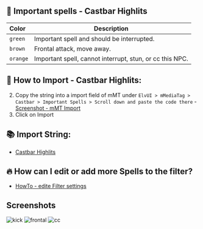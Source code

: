 ## 🌱 Important spells - Castbar Highlits

| Color     | Description                                              |
| :-------- | -------------------------------------------------------- |
| `green`   | Important spell and should be interrupted.               |
| `brown`   | Frontal attack, move away.                               |
| `orange`  | Important spell, cannot interrupt, stun, or cc this NPC. |

###

## 📄 How to Import - Castbar Highlits:
2. Copy the string into a import field of mMT under `ElvUI > mMediaTag > Castbar > Important Spells > Scroll down and paste the code there` - [Screenshot - mMT Import](https://github.com/mBlinkii/MaUI-ElvUI-Profile-Strings/blob/main/Screenshots/important-spell.png)
3. Click on Import

###

## 📚 Import String:
- [Castbar Highlits](https://github.com/mBlinkii/MaUI-ElvUI-Profile-Strings/blob/main/M%2B%20Stuff/mMT-%20Important%20Spells%20S4.txt)

###

## 🔥 How can I edit or add more Spells to the filter?
- [HowTo - edite Filter settings](https://github.com/mBlinkii/MaUI-ElvUI-Profile-Strings/blob/main/Screenshots/howtouse.png)

###

## Screenshots
![kick](https://github.com/mBlinkii/MaUI-ElvUI-Profile-Strings/blob/main/Screenshots/spell-kick.png)
![frontal](https://github.com/mBlinkii/MaUI-ElvUI-Profile-Strings/blob/main/Screenshots/spell-frontal.png)
![cc](https://github.com/mBlinkii/MaUI-ElvUI-Profile-Strings/blob/main/Screenshots/spell-cc.png)